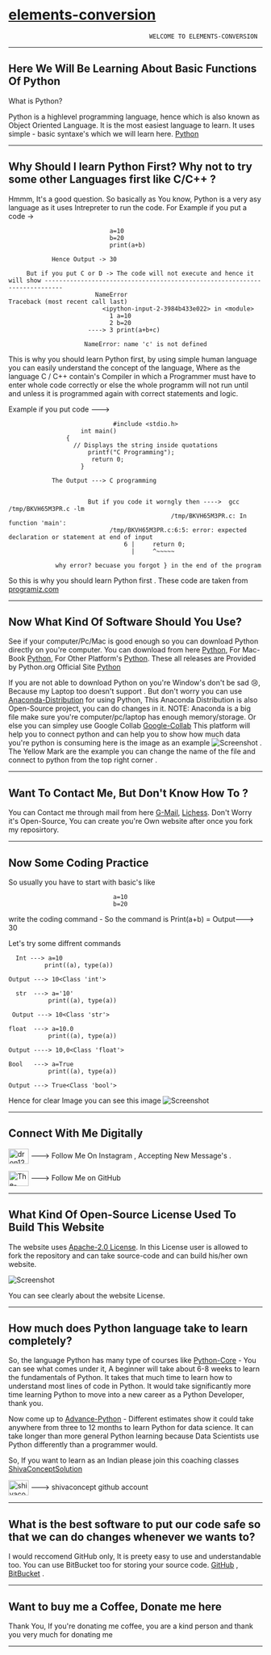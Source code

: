 # [elements-conversion](https://the-user-python.github.io/elements-conversion)

                                           WELCOME TO ELEMENTS-CONVERSION 

------------------------------------------------------------------------------------------------------------------------------------------


## Here We Will Be Learning About Basic Functions Of Python

 What is Python?

Python is a highlevel programming language, hence which is also known as Object Oriented Language. It is the most easiest language   to learn. It uses simple - basic syntaxe's which we will learn here.  [Python](https://en.wikipedia.org/wiki/Python_programming_language) 

------------------------------------------------------------------------------------------------------------------------------------------

## Why Should I learn Python First? Why not to try some other Languages first like C/C++ ?

Hmmm, It's a good question. So basically as You know, Python is a very asy language as it uses Intrepreter to run the code. For       Example if you put a code ->  
  
                                a=10
                                b=20
                                print(a+b)
                                
                Hence Output -> 30
                
         But if you put C or D -> The code will not execute and hence it will show ---------------------------------------------------------------------------
                            NameError                                 Traceback (most recent call last)
                              <ipython-input-2-3984b433e022> in <module>
                                1 a=10
                                2 b=20
                          ----> 3 print(a+b+c)

                         NameError: name 'c' is not defined
                         
This is why you should learn Python first, by using simple human language you can easily understand the concept of the language, Where as the language C / C++ contain's Compiler in which a Programmer must have to enter whole code correctly or else the whole programm will not run until and unless it is programmed again with correct statements and logic. 

Example if you put code ---> 
                                 
                                 
                                 #include <stdio.h>    
                        int main()
                    { 
                      // Displays the string inside quotations
                          printf("C Programming");
                           return 0;
                        }
                        
                The Output ---> C programming 
                
                
                          But if you code it worngly then ---->  gcc /tmp/BKVH65M3PR.c -lm
                                                 /tmp/BKVH65M3PR.c: In function 'main':
                                /tmp/BKVH65M3PR.c:6:5: error: expected declaration or statement at end of input
                                    6 |     return 0;
                                      |     ^~~~~~
                                      
                 why error? becuase you forgot } in the end of the program   


So this is why you should learn Python first . These code are taken from [programiz.com](https://www.programiz.com/c-programming)         

------------------------------------------------------------------------------------------------------------------------------------------

## Now What Kind Of Software Should You Use? 
See if your computer/Pc/Mac is good enough so you can download Python directly on you're computer. You can download from here [Python](https://www.python.org/downloads/windows/), For Mac-Book [Python](https://www.python.org/downloads/macos/), For Other        Platform's [Python](https://www.python.org/download/other/). These all releases are Provided by Python.org Official Site [Python](https://www.python.org/) 
  
  If you are not able to download Python on you're Window's don't be sad :cry:, Because my Laptop too doesn't support . But don't worry you can use [Anaconda-Distribution](https://www.anaconda.com/products/distribution) for using Python, This Anaconda Distribution is also Open-Source project, you can do changes in it. NOTE: Anaconda is a big file make sure you're computer/pc/laptop has enough memory/storage. Or else you can simpley use Google Collab [Google-Collab](https://colab.research.google.com/) This platform will help you to connect python and can help you to show how much data you're python is consuming here is the image as an example 
  ![Screenshot](https://user-images.githubusercontent.com/97610126/224493805-905c8efa-ad08-45f1-8c1c-6d0d018879c9.png) . The Yellow Mark are the example you can change the name of the file and connect to python from the top right corner . 
  
------------------------------------------------------------------------------------------------------------------------------------------
 
## Want To Contact Me, But Don't Know How To ? 
   
You can Contact me through mail from here [G-Mail](https://mail.google.com/mail/?tab=rm&authuser=0&ogbl), [Lichess]( [https://lichess.org/](https://lichess.org/@/The-User-Python)). Don't Worry it's Open-Source, You can create you're Own website after once you fork my reposirtory. 
  
----------------------------------------------------------------------------------------------------------------------------------------  
 
## Now Some Coding Practice 
 
So usually you have to start with basic's like 
  
  
                                 a=10
                                 b=20
    
write the coding command - So the command is Print(a+b) = Output---> 30 

Let's try some diffrent commands 

      Int ---> a=10 
              print((a), type(a))
              
    Output ---> 10<Class 'int'>  
    
      str  ---> a='10'
               print((a), type(a))
  
     Output ---> 10<Class 'str'>      
    
    float  ---> a=10.0
               print((a), type(a))
               
    Output ----> 10,0<Class 'float'>
    
    Bool   ---> a=True
               print((a), type(a))
               
    Output ---> True<Class 'bool'> 
    
    
Hence for clear Image you can see this image ![Screenshot](https://user-images.githubusercontent.com/97610126/224502246-4f3c2065-9959-46e1-8db2-71bbaefcdb54.png)
 
------------------------------------------------------------------------------------------------------------------------------------------ 
 
## Connect With Me Digitally 

<a href="https://instagram.com/dron1203005/" target="blank"><img align="center" src="https://raw.githubusercontent.com/rahuldkjain/github-profile-readme-generator/master/src/images/icons/Social/instagram.svg" alt="dron1203005" height="30" width="40" /></a> ---> Follow Me On Instagram , Accepting New Message's . 



<a href="https://github.com/The-User-Python/" target="blank"><img align="center" src="https://raw.githubusercontent.com/rahuldkjain/github-profile-readme-generator/master/src/images/icons/Social/github.svg" alt="The-User-Python" height="30" width="40" /></a> ---> Follow Me on GitHub


------------------------------------------------------------------------------------------------------------------------------------------


## What Kind Of Open-Source License Used To Build This Website 

The website uses [Apache-2.0 License](https://github.com/The-User-Python/elements-conversion/blob/main/LICENSE). In this License user is allowed to fork the repository and can take source-code and can build his/her own website. 

![Screenshot](https://user-images.githubusercontent.com/97610126/224540156-227b5e64-cc5f-48bb-b1a3-d8abd564578a.png) 

You can see clearly about the website License. 

------------------------------------------------------------------------------------------------------------------------------------------

## How much does Python language take to learn completely? 

So, the language Python has many type of courses like [Python-Core](https://www.python.org/dev/core-mentorship/) - You can see what comes under it, A beginner will take about 6-8 weeks to learn the fundamentals of Python. It takes that much time to learn how to understand most lines of code in Python. It would take significantly more time learning Python to move into a new career as a Python Developer, thank you.

Now come up to [Advance-Python](https://python-course.eu/advanced-python/) - Different estimates show it could take anywhere from three to 12 months to learn Python for data science. It can take longer than more general Python learning because Data Scientists use Python differently than a programmer would.

So, If you want to learn as an Indian please join this coaching classes [ShivaConceptSolution](https://www.shivaconceptsolution.com/) 

<a href="https://github.com/shivaconceptsolution" target="blank"><img align="center" src="https://raw.githubusercontent.com/rahuldkjain/github-profile-readme-generator/master/src/images/icons/Social/github.svg" alt="shivaconceptsolution" height="30" width="40" /></a> ---> shivaconcept github account 

------------------------------------------------------------------------------------------------------------------------------------------

## What is the best software to put our code safe so that we can do changes whenever we wants to?

I would reccomend GitHub only, It is preety easy to use and understandable too. You can use BitBucket too for storing your source code. [GitHub](https://github.com/signup) , [BitBucket](https://id.atlassian.com/login?application=bitbucket&continue=https%3A%2F%2Fbitbucket.org%2Faccount%2Fsignin%2F%3Fnext%3D%252F%26redirectCount%3D1) .

------------------------------------------------------------------------------------------------------------------------------------------

## Want to buy me a Coffee, Donate me here 

Thank You, If you're donating me coffee, you are a kind person and thank you very much for donating me 

------------------------------------------------------------------------------------------------------------------------------------------
